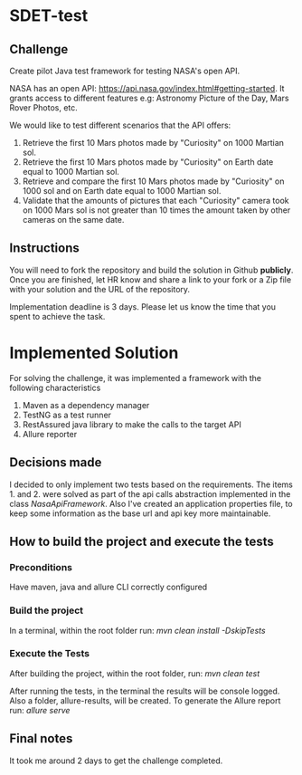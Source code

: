 # SDET-test
## Challenge
Create pilot Java test framework for testing NASA's open API.

NASA has an open API: https://api.nasa.gov/index.html#getting-started. It grants access to different features e.g: Astronomy Picture of the Day, Mars Rover Photos, etc.

We would like to test different scenarios that the API offers:
1. Retrieve the first 10 Mars photos made by "Curiosity" on 1000 Martian sol.
2. Retrieve the first 10 Mars photos made by "Curiosity" on Earth date equal to 1000 Martian sol.
3. Retrieve and compare the first 10 Mars photos made by "Curiosity" on 1000 sol and on Earth date equal to 1000 Martian sol.
4. Validate that the amounts of pictures that each "Curiosity" camera took on 1000 Mars sol is not greater than 10 times the amount taken by other cameras on the same date.

## Instructions
You will need to fork the repository and build the solution in Github **publicly**. Once you are finished, let HR know and share a link to your fork or a Zip file with your solution and the URL of the repository.

Implementation deadline is 3 days. Please let us know the time that you spent to achieve the task.

# Implemented Solution

For solving the challenge, it was implemented a framework with the following characteristics
1. Maven as a dependency manager
2. TestNG as a test runner
3. RestAssured java library to make the calls to the target API
4. Allure reporter

## Decisions made

I decided to only implement two tests based on the requirements. 
The items 1. and 2. were solved as part of the api calls abstraction implemented in the class _NasaApiFramework_. 
Also I've created an application properties file, to keep some information as the base url and api key more
maintainable.

## How to build the project and execute the tests
### Preconditions

Have maven, java and allure CLI correctly configured

### Build the project

In a terminal, within the root folder run: *mvn clean install -DskipTests*

### Execute the Tests

After building the project, within the root folder, run: *mvn clean test*

After running the tests, in the terminal the results will be console logged.
Also a folder, allure-results, will be created. To generate the Allure report run: *allure serve*

## Final notes
It took me around 2 days to get the challenge completed.
